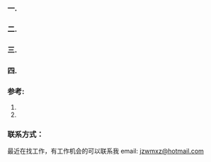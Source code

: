 ### 一.

### 二.
 
### 三.
 
### 四.

### 参考:

1. []()
2. []()

### 联系方式：

最近在找工作，有工作机会的可以联系我 email: jzwmxz@hotmail.com
